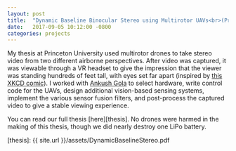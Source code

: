 ```yaml
---
layout: post
title:  "Dynamic Baseline Binocular Stereo using Multirotor UAVs<br>(Princeton 2015 Undergraduate Thesis)"
date:   2017-09-05 10:12:00 -0800
categories: projects
---
```


My thesis at Princeton University used multirotor drones to take stereo video from two different airborne perspectives. After video was captured, it was viewable through a VR headset to give the impression that the viewer was standing hundreds of feet tall, with eyes set far apart (inspired by [this XKCD comic][xkcd]). I worked with [Ankush Gola][ankush-gola] to select hardware, write control code for the UAVs, design additional vision-based sensing systems, implement the various sensor fusion filters, and post-process the captured video to give a stable viewing experience.

You can read our full thesis [here][thesis]. No drones were harmed in the making of this thesis, though we did nearly destroy one LiPo battery.

[ankush-gola]: http://ankushgola.com/
[xkcd]:        https://xkcd.com/941/
[thesis]:      {{ site.url }}/assets/DynamicBaselineStereo.pdf
